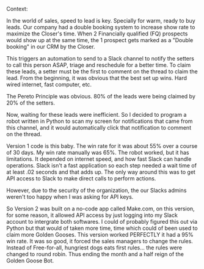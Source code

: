 Context: 

In the world of sales, speed to lead is key. Specially for warm, ready to buy leads. Our company had a double booking system to increase show rate to maximize the Closer's time. When 2 Financially qualified (FQ) prospects would show up at the same time, the 1 prospect gets marked as a "Double booking" in our CRM by the Closer. 

This triggers an automation to send to a Slack channel to notify the setters to call this person ASAP, triage and reschedule for a better time. To claim these leads, a setter must be the first to comment on the thread to claim the lead. From the beginning, it was obvious that the best set up wins. Hard wired internet, fast computer, etc. 

The Pereto Principle was obvious. 80% of the leads were being claimed by 20% of the setters. 

Now, waiting for these leads were inefficient. So I decided to program a robot written in Python to scan my screen for notifications that came from this channel, and it would automatically click that notification to comment on the thread. 

Version 1 code is this baby. The win rate for it was about 55% over a course of 30 days. My win rate manually was 65%. The robot worked, but it has limitations. It depended on internet speed, and how fast Slack can handle operations. Slack isn't a fast application so each step needed a wait time of at least .02 seconds and that adds up. The only way around this was to get API access to Slack to make direct calls to perform actions. 

However, due to the security of the organization, the our Slacks admins weren't too happy when I was asking for API keys. 

So Version 2 was built on a no-code app called Make.com, on this version, for some reason, it allowed API access by just logging into my Slack account to intergrate both softwares. I could of probably figured this out via Python but that would of taken more time, time which could of been used to claim more Golden Gooses. This version worked PERFECTLY it had a 95% win rate. It was so good, it forced the sales managers to change the rules. Instead of Free-for-all, hungriest dogs eats first rules... the rules were changed to round robin. Thus ending the month and a half reign of the Golden Goose Bot.

